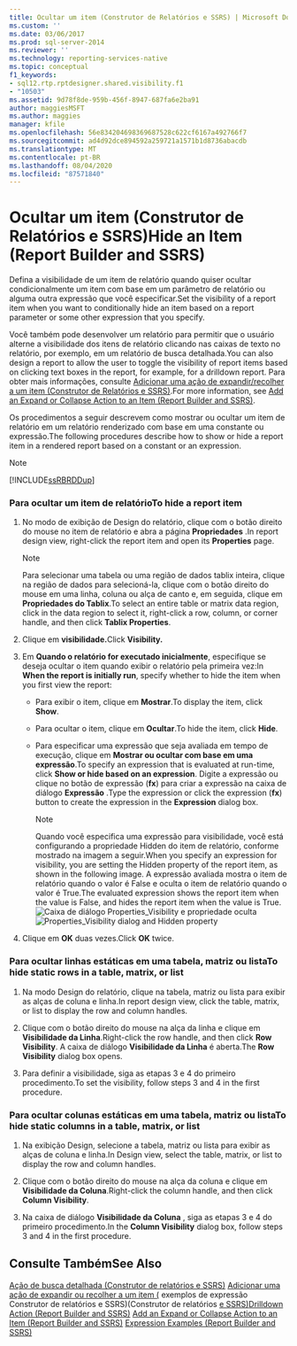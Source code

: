 ```yaml
---
title: Ocultar um item (Construtor de Relatórios e SSRS) | Microsoft Docs
ms.custom: ''
ms.date: 03/06/2017
ms.prod: sql-server-2014
ms.reviewer: ''
ms.technology: reporting-services-native
ms.topic: conceptual
f1_keywords:
- sql12.rtp.rptdesigner.shared.visibility.f1
- "10503"
ms.assetid: 9d78f8de-959b-456f-8947-687fa6e2ba91
author: maggiesMSFT
ms.author: maggies
manager: kfile
ms.openlocfilehash: 56e834204698369687528c622cf6167a492766f7
ms.sourcegitcommit: ad4d92dce894592a259721a1571b1d8736abacdb
ms.translationtype: MT
ms.contentlocale: pt-BR
ms.lasthandoff: 08/04/2020
ms.locfileid: "87571840"
---
```

# <a name="hide-an-item-report-builder-and-ssrs"></a><span data-ttu-id="c2049-102">Ocultar um item (Construtor de Relatórios e SSRS)</span><span class="sxs-lookup"><span data-stu-id="c2049-102">Hide an Item (Report Builder and SSRS)</span></span>
  <span data-ttu-id="c2049-103">Defina a visibilidade de um item de relatório quando quiser ocultar condicionalmente um item com base em um parâmetro de relatório ou alguma outra expressão que você especificar.</span><span class="sxs-lookup"><span data-stu-id="c2049-103">Set the visibility of a report item when you want to conditionally hide an item based on a report parameter or some other expression that you specify.</span></span>

 <span data-ttu-id="c2049-104">Você também pode desenvolver um relatório para permitir que o usuário alterne a visibilidade dos itens de relatório clicando nas caixas de texto no relatório, por exemplo, em um relatório de busca detalhada.</span><span class="sxs-lookup"><span data-stu-id="c2049-104">You can also design a report to allow the user to toggle the visibility of report items based on clicking text boxes in the report, for example, for a drilldown report.</span></span> <span data-ttu-id="c2049-105">Para obter mais informações, consulte [Adicionar uma ação de expandir/recolher a um item &#40;Construtor de Relatórios e SSRS&#41;](../report-design/add-an-expand-or-collapse-action-to-an-item-report-builder-and-ssrs.md).</span><span class="sxs-lookup"><span data-stu-id="c2049-105">For more information, see [Add an Expand or Collapse Action to an Item &#40;Report Builder and SSRS&#41;](../report-design/add-an-expand-or-collapse-action-to-an-item-report-builder-and-ssrs.md).</span></span>

 <span data-ttu-id="c2049-106">Os procedimentos a seguir descrevem como mostrar ou ocultar um item de relatório em um relatório renderizado com base em uma constante ou expressão.</span><span class="sxs-lookup"><span data-stu-id="c2049-106">The following procedures describe how to show or hide a report item in a rendered report based on a constant or an expression.</span></span>

> [!NOTE]
>  [!INCLUDE[ssRBRDDup](../../includes/ssrbrddup-md.md)]

### <a name="to-hide-a-report-item"></a><span data-ttu-id="c2049-107">Para ocultar um item de relatório</span><span class="sxs-lookup"><span data-stu-id="c2049-107">To hide a report item</span></span>

1.  <span data-ttu-id="c2049-108">No modo de exibição de Design do relatório, clique com o botão direito do mouse no item de relatório e abra a página **Propriedades** .</span><span class="sxs-lookup"><span data-stu-id="c2049-108">In report design view, right-click the report item and open its **Properties** page.</span></span>

    > [!NOTE]
    >  <span data-ttu-id="c2049-109">Para selecionar uma tabela ou uma região de dados tablix inteira, clique na região de dados para selecioná-la, clique com o botão direito do mouse em uma linha, coluna ou alça de canto e, em seguida, clique em **Propriedades do Tablix**.</span><span class="sxs-lookup"><span data-stu-id="c2049-109">To select an entire table or matrix data region, click in the data region to select it, right-click a row, column, or corner handle, and then click **Tablix Properties**.</span></span>

2.  <span data-ttu-id="c2049-110">Clique em **visibilidade.**</span><span class="sxs-lookup"><span data-stu-id="c2049-110">Click **Visibility.**</span></span>

3.  <span data-ttu-id="c2049-111">Em **Quando o relatório for executado inicialmente**, especifique se deseja ocultar o item quando exibir o relatório pela primeira vez:</span><span class="sxs-lookup"><span data-stu-id="c2049-111">In **When the report is initially run**, specify whether to hide the item when you first view the report:</span></span>

    -   <span data-ttu-id="c2049-112">Para exibir o item, clique em **Mostrar**.</span><span class="sxs-lookup"><span data-stu-id="c2049-112">To display the item, click **Show**.</span></span>

    -   <span data-ttu-id="c2049-113">Para ocultar o item, clique em **Ocultar**.</span><span class="sxs-lookup"><span data-stu-id="c2049-113">To hide the item, click **Hide**.</span></span>

    -   <span data-ttu-id="c2049-114">Para especificar uma expressão que seja avaliada em tempo de execução, clique em **Mostrar ou ocultar com base em uma expressão**.</span><span class="sxs-lookup"><span data-stu-id="c2049-114">To specify an expression that is evaluated at run-time, click **Show or hide based on an expression**.</span></span> <span data-ttu-id="c2049-115">Digite a expressão ou clique no botão de expressão (**fx**) para criar a expressão na caixa de diálogo **Expressão** .</span><span class="sxs-lookup"><span data-stu-id="c2049-115">Type the expression or click the expression (**fx**) button to create the expression in the **Expression** dialog box.</span></span>

        > [!NOTE]
        >  <span data-ttu-id="c2049-116">Quando você especifica uma expressão para visibilidade, você está configurando a propriedade Hidden do item de relatório, conforme mostrado na imagem a seguir.</span><span class="sxs-lookup"><span data-stu-id="c2049-116">When you specify an expression for visibility, you are setting the Hidden property of the report item, as shown in the following image.</span></span> <span data-ttu-id="c2049-117">A expressão avaliada mostra o item de relatório quando o valor é False e oculta o item de relatório quando o valor é True.</span><span class="sxs-lookup"><span data-stu-id="c2049-117">The evaluated expression shows the report item when the value is False, and hides the report item when the value is True.</span></span> 
        > <span data-ttu-id="c2049-118">![Caixa de diálogo Properties_Visibility e propriedade oculta](../media/hiddenproperty-propertiesvisibility.png "Caixa de diálogo Properties_Visibility e propriedade oculta")</span><span class="sxs-lookup"><span data-stu-id="c2049-118">![Properties_Visibility dialog and Hidden property](../media/hiddenproperty-propertiesvisibility.png "Properties_Visibility dialog and Hidden property")</span></span>

4.  <span data-ttu-id="c2049-119">Clique em **OK** duas vezes.</span><span class="sxs-lookup"><span data-stu-id="c2049-119">Click **OK** twice.</span></span>

### <a name="to-hide-static-rows-in-a-table-matrix-or-list"></a><span data-ttu-id="c2049-120">Para ocultar linhas estáticas em uma tabela, matriz ou lista</span><span class="sxs-lookup"><span data-stu-id="c2049-120">To hide static rows in a table, matrix, or list</span></span>

1.  <span data-ttu-id="c2049-121">Na modo Design do relatório, clique na tabela, matriz ou lista para exibir as alças de coluna e linha.</span><span class="sxs-lookup"><span data-stu-id="c2049-121">In report design view, click the table, matrix, or list to display the row and column handles.</span></span>

2.  <span data-ttu-id="c2049-122">Clique com o botão direito do mouse na alça da linha e clique em **Visibilidade da Linha**.</span><span class="sxs-lookup"><span data-stu-id="c2049-122">Right-click the row handle, and then click **Row Visibility**.</span></span> <span data-ttu-id="c2049-123">A caixa de diálogo **Visibilidade da Linha** é aberta.</span><span class="sxs-lookup"><span data-stu-id="c2049-123">The **Row Visibility** dialog box opens.</span></span>

3.  <span data-ttu-id="c2049-124">Para definir a visibilidade, siga as etapas 3 e 4 do primeiro procedimento.</span><span class="sxs-lookup"><span data-stu-id="c2049-124">To set the visibility, follow steps 3 and 4 in the first procedure.</span></span>

### <a name="to-hide-static-columns-in-a-table-matrix-or-list"></a><span data-ttu-id="c2049-125">Para ocultar colunas estáticas em uma tabela, matriz ou lista</span><span class="sxs-lookup"><span data-stu-id="c2049-125">To hide static columns in a table, matrix, or list</span></span>

1.  <span data-ttu-id="c2049-126">Na exibição Design, selecione a tabela, matriz ou lista para exibir as alças de coluna e linha.</span><span class="sxs-lookup"><span data-stu-id="c2049-126">In Design view, select the table, matrix, or list to display the row and column handles.</span></span>

2.  <span data-ttu-id="c2049-127">Clique com o botão direito do mouse na alça da coluna e clique em **Visibilidade da Coluna**.</span><span class="sxs-lookup"><span data-stu-id="c2049-127">Right-click the column handle, and then click **Column Visibility**.</span></span>

3.  <span data-ttu-id="c2049-128">Na caixa de diálogo **Visibilidade da Coluna** , siga as etapas 3 e 4 do primeiro procedimento.</span><span class="sxs-lookup"><span data-stu-id="c2049-128">In the **Column Visibility** dialog box, follow steps 3 and 4 in the first procedure.</span></span>

## <a name="see-also"></a><span data-ttu-id="c2049-129">Consulte Também</span><span class="sxs-lookup"><span data-stu-id="c2049-129">See Also</span></span>
 <span data-ttu-id="c2049-130">[Ação de busca detalhada &#40;Construtor de relatórios e SSRS&#41;](../report-design/drilldown-action-report-builder-and-ssrs.md) [Adicionar uma ação de expandir ou recolher a um item &#40;](../report-design/add-an-expand-or-collapse-action-to-an-item-report-builder-and-ssrs.md) exemplos de expressão Construtor de relatórios e SSRS&#41;&#40;Construtor de relatórios [e SSRS&#41;](../report-design/expression-examples-report-builder-and-ssrs.md)</span><span class="sxs-lookup"><span data-stu-id="c2049-130">[Drilldown Action &#40;Report Builder and SSRS&#41;](../report-design/drilldown-action-report-builder-and-ssrs.md) [Add an Expand or Collapse Action to an Item &#40;Report Builder and SSRS&#41;](../report-design/add-an-expand-or-collapse-action-to-an-item-report-builder-and-ssrs.md) [Expression Examples &#40;Report Builder and SSRS&#41;](../report-design/expression-examples-report-builder-and-ssrs.md)</span></span>


